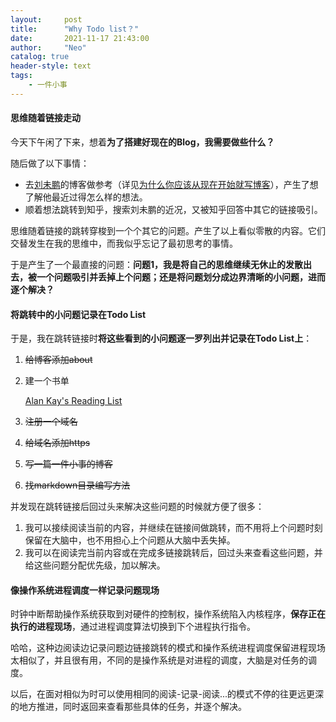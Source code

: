```yaml
---
layout:     post
title:      "Why Todo list？"
date:       2021-11-17 21:43:00
author:     "Neo"
catalog: true
header-style: text
tags:
    - 一件小事 
---
```


#### 思维随着链接走动

今天下午闲了下来，想着**为了搭建好现在的Blog，我需要做些什么？**

随后做了以下事情：

* 去[刘未鹏](http://mindhacks.cn/)的博客做参考（详见[为什么你应该从现在开始就写博客](http://mindhacks.cn/2009/02/15/why-you-should-start-blogging-now)），产生了想了解他最近过得怎么样的想法。
* 顺着想法跳转到知乎，搜索刘未鹏的近况，又被知乎回答中其它的链接吸引。

思维随着链接的跳转穿梭到一个个其它的问题。产生了以上看似零散的内容。它们交替发生在我的思维中，而我似乎忘记了最初思考的事情。

于是产生了一个最直接的问题：**问题1，我是将自己的思维继续无休止的发散出去，被一个问题吸引并丢掉上个问题；还是将问题划分成边界清晰的小问题，进而逐个解决？**

#### 将跳转中的小问题记录在Todo List

于是，我在跳转链接时**将这些看到的小问题逐一罗列出并记录在Todo List上**：

1. ~~给博客添加about~~

2. 建一个书单

   [Alan Kay's Reading List](http://www.squeakland.org/resources/books/readingList.jsp)

3. ~~注册一个域名~~

4. ~~给域名添加https~~

5. ~~写一篇一件小事的博客~~

6. ~~找markdown目录编写方法~~

并发现在跳转链接后回过头来解决这些问题的时候就方便了很多：

1. 我可以接续阅读当前的内容，并继续在链接间做跳转，而不用将上个问题时刻保留在大脑中，也不用担心上个问题从大脑中丢失掉。
2. 我可以在阅读完当前内容或在完成多链接跳转后，回过头来查看这些问题，并给这些问题分配优先级，加以解决。

#### 像操作系统进程调度一样记录问题现场

时钟中断帮助操作系统获取到对硬件的控制权，操作系统陷入内核程序，**保存正在执行的进程现场**，通过进程调度算法切换到下个进程执行指令。

哈哈，这种边阅读边记录问题边链接跳转的模式和操作系统进程调度保留进程现场太相似了，并且很有用，不同的是操作系统是对进程的调度，大脑是对任务的调度。

以后，在面对相似为时可以使用相同的阅读-记录-阅读...的模式不停的往更远更深的地方推进，同时返回来查看那些具体的任务，并逐个解决。

















